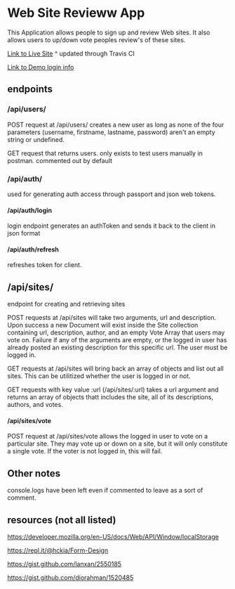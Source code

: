 # Web Site Revieww App

This Application allows people to sign up and review Web sites. It also allows users to up/down vote peoples review's of these sites.

[Link to Live Site](https://web-site-review.herokuapp.com/)
^ updated through Travis CI

[Link to Demo login info](https://github.com/hckia/web-site-review/blob/master/will-smith.md)

## endpoints

### /api/users/

POST request at /api/users/ creates a new user as long as none of the four parameters (username, firstname, lastname, password) aren't an empty string or undefined.

GET request that returns users. only exists to test users manually in postman. commented out by default

### /api/auth/

used for generating auth access through passport and json web tokens.

#### /api/auth/login

login endpoint generates an authToken and sends it back to the client in json format

#### /api/auth/refresh

refreshes token for client.

## /api/sites/

endpoint for creating and retrieving sites

POST requests at /api/sites will take two arguments, url and description. Upon success a new Document will exist inside the Site collection containing url, description, author, and an empty Vote Array that users may vote on. Failure if any of the arguments are empty, or the logged in user has already posted an existing description for this specific url. The user must be logged in.

GET requests at /api/sites will bring back an array of objects and list out all sites. This can be utilitized whether the user is logged in or not.

GET requests with key value :url (/api/sites/:url) takes a url argument and returns an array of objects thatt includes the site, all of its descriptions, authors, and votes.

#### /api/sites/vote

POST request at /api/sites/vote allows the logged in user to vote on a particular site. They may vote up or down on a site, but it will only constitute a single vote. If the voter is not logged in, this will fail.


## Other notes
console.logs have been left even if commented to leave as a sort of comment.


## resources (not all listed)

https://developer.mozilla.org/en-US/docs/Web/API/Window/localStorage

https://repl.it/@hckia/Form-Design

https://gist.github.com/lanxan/2550185

https://gist.github.com/diorahman/1520485
